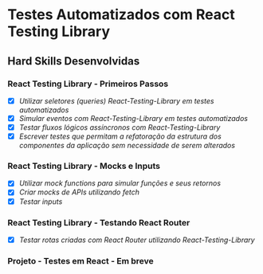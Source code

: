 # Testes Automatizados com React Testing Library

## Hard Skills Desenvolvidas

### React Testing Library - Primeiros Passos

- [X] _Utilizar seletores (queries) React-Testing-Library em testes automatizados_
- [X] _Simular eventos com React-Testing-Library em testes automatizados_
- [X] _Testar fluxos lógicos assíncronos com React-Testing-Library_
- [X] _Escrever testes que permitam a refatoração da estrutura dos componentes da aplicação sem necessidade de serem alterados_

### React Testing Library - Mocks e Inputs

- [X] _Utilizar mock functions para simular funções e seus retornos_
- [X] _Criar mocks de APIs utilizando fetch_
- [X] _Testar inputs_

### React Testing Library - Testando React Router

- [X] _Testar rotas criadas com React Router utilizando React-Testing-Library_

### Projeto - Testes em React - Em breve
